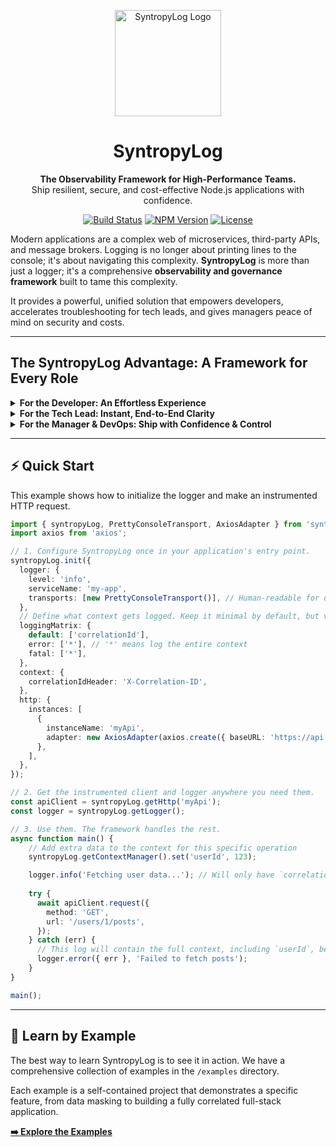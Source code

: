 <p align="center">
  <img src="https://raw.githubusercontent.com/Syntropyc/syntropylog/main/assets/sintropic-soft-1.png" alt="SyntropyLog Logo" width="170"/>
</p>

<h1 align="center">SyntropyLog</h1>

<p align="center">
  <strong>The Observability Framework for High-Performance Teams.</strong>
  <br />
  Ship resilient, secure, and cost-effective Node.js applications with confidence.
</p>

<p align="center">
  <a href="https://github.com/Sintropyc/syntropylog/actions/workflows/ci.yml"><img src="https://github.com/Sintropyc/syntropylog/actions/workflows/ci.yml/badge.svg" alt="Build Status"></a>
  <a href="https://www.npmjs.com/package/syntropylog"><img src="https://img.shields.io/npm/v/syntropylog.svg" alt="NPM Version"></a>
  <a href="https://github.com/Sintropyc/syntropylog/blob/main/LICENSE"><img src="https://img.shields.io/npm/l/syntropylog.svg" alt="License"></a>
</p>

Modern applications are a complex web of microservices, third-party APIs, and message brokers. Logging is no longer about printing lines to the console; it's about navigating this complexity. **SyntropyLog** is more than just a logger; it's a comprehensive **observability and governance framework** built to tame this complexity.

It provides a powerful, unified solution that empowers developers, accelerates troubleshooting for tech leads, and gives managers peace of mind on security and costs.

---

## The SyntropyLog Advantage: A Framework for Every Role

<details>
<summary><strong>For the Developer: An Effortless Experience</strong></summary>

> "I just want to get my work done. I need tools that are simple, powerful, and don't get in my way."

-   **Fluent & Agnostic API**: Use a clean, unified API (`.getHttp()`, `.getBroker()`) for all your external communications. Switch from `axios` to `fetch` or from Kafka to RabbitMQ by changing one line in the configuration, not your application code.
-   **Zero Boilerplate**: The `correlationId` is propagated automatically. The logger is context-aware. You just call `logger.info()` and the hard work is done for you.
-   **Rich Testability**: With built-in mocks and spy transports, writing meaningful tests for your instrumentation is trivial, not a chore.

</details>

<details>
<summary><strong>For the Tech Lead: Instant, End-to-End Clarity</strong></summary>

> "When something breaks at 2 AM, I need to find the root cause in minutes, not hours. I need to see the whole story."

-   **Automatic Distributed Tracing**: SyntropyLog automatically injects and retrieves a `correlationId` across service boundaries. A single ID connects a user's request from your API gateway, through your services, and across your message queues.
-   **Structured & Actionable Logs**: All logs are JSON-structured for powerful querying. Contextual information (service name, HTTP method, broker topic) is added automatically, turning ambiguous log messages into clear, actionable data.

```mermaid
graph TD
    A["HTTP Request<br/>(X-Correlation-ID: 123)"] --> B(API Gateway);
    B -- "Adds ID to Log" --> C{Log Stream};
    B -- "Forwards ID in Header" --> D[User Service];
    D -- "Adds ID to Log" --> C;
    D -- "Publishes Message with ID" --> E(Kafka Topic);
    E --> F[Dispatch Service];
    F -- "Extracts ID from Message" --> F;
    F -- "Adds ID to Log" --> C;
```

</details>

<details>
<summary><strong>For the Manager & DevOps: Ship with Confidence & Control</strong></summary>

> "I need to ensure our systems are secure, compliant, and cost-effective. Surprises are not an option."

-   **Declarative Log Scoping with Logging Matrix**: Stop paying to ingest verbose logs that you don't need. With the `loggingMatrix`, you can declaratively define *exactly* what parts of the context get logged for each severity level. Keep success logs lean and cheap, while capturing the full, rich context when an error occurs.
    ```typescript
    // In your config:
    loggingMatrix: {
      default: ['correlationId'], // Keep it minimal for info, debug, etc.
      error: ['*'],               // Log everything on error.
      fatal: ['*']
    }
    ```
-   **Automated Governance with Doctor CLI**: The `syntropylog doctor` is your automated gatekeeper for CI/CD. It validates configurations *before* deployment, preventing costly mistakes like overly verbose logging in production (saving on ingestion costs) or insecure setups.
-   **Tame Your ORMs with Custom Serializers**: Stop leaking data or polluting logs with massive objects. Define a serializer once for your `Prisma` or `TypeORM` models to ensure that only clean, safe data is ever logged.
-   **Security by Default**: A powerful, zero-dependency masking engine automatically finds and redacts sensitive data like `"password"` or `"creditCardNumber"` at any level of your log objects, ensuring you stay compliant.
</details>

---

## ⚡ Quick Start

This example shows how to initialize the logger and make an instrumented HTTP request.

```typescript
import { syntropyLog, PrettyConsoleTransport, AxiosAdapter } from 'syntropylog';
import axios from 'axios';

// 1. Configure SyntropyLog once in your application's entry point.
syntropyLog.init({
  logger: {
    level: 'info',
    serviceName: 'my-app',
    transports: [new PrettyConsoleTransport()], // Human-readable for dev
  },
  // Define what context gets logged. Keep it minimal by default, but verbose on error.
  loggingMatrix: {
    default: ['correlationId'],
    error: ['*'], // '*' means log the entire context
    fatal: ['*'],
  },
  context: {
    correlationIdHeader: 'X-Correlation-ID',
  },
  http: {
    instances: [
      {
        instanceName: 'myApi',
        adapter: new AxiosAdapter(axios.create({ baseURL: 'https://api.example.com' })),
      },
    ],
  },
});

// 2. Get the instrumented client and logger anywhere you need them.
const apiClient = syntropyLog.getHttp('myApi');
const logger = syntropyLog.getLogger();

// 3. Use them. The framework handles the rest.
async function main() {
    // Add extra data to the context for this specific operation
    syntropyLog.getContextManager().set('userId', 123);

    logger.info('Fetching user data...'); // Will only have `correlationId` in the context
    
    try {
      await apiClient.request({
        method: 'GET',
        url: '/users/1/posts',
      });
    } catch (err) {
      // This log will contain the full context, including `userId`, because the level is 'error'.
      logger.error({ err }, 'Failed to fetch posts');
    }
}

main();
```

---

## 📂 Learn by Example

The best way to learn SyntropyLog is to see it in action. We have a comprehensive collection of examples in the `/examples` directory.

Each example is a self-contained project that demonstrates a specific feature, from data masking to building a fully correlated full-stack application.

**[➡️ Explore the Examples](./examples/README.md)**
